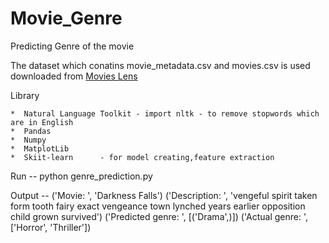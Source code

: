 # Movie_Genre


Predicting Genre of the movie

The dataset which conatins movie_metadata.csv and movies.csv is used downloaded from [Movies Lens ](
 https://www.kaggle.com/rounakbanik/the-movies-dataset/version/7#movies_metadata.csv)
 
 
Library

    *  Natural Language Toolkit - import nltk - to remove stopwords which are in English
    *  Pandas
    *  Numpy
    *  MatplotLib
    *  Skiit-learn      - for model creating,feature extraction 
    
Run --  python genre_prediction.py

Output -- ('Movie: ', 'Darkness Falls')
('Description: ', 'vengeful spirit taken form tooth fairy exact vengeance town lynched years earlier opposition child grown survived')
('Predicted genre: ', [('Drama',)])
('Actual genre: ', ['Horror', 'Thriller'])

    
